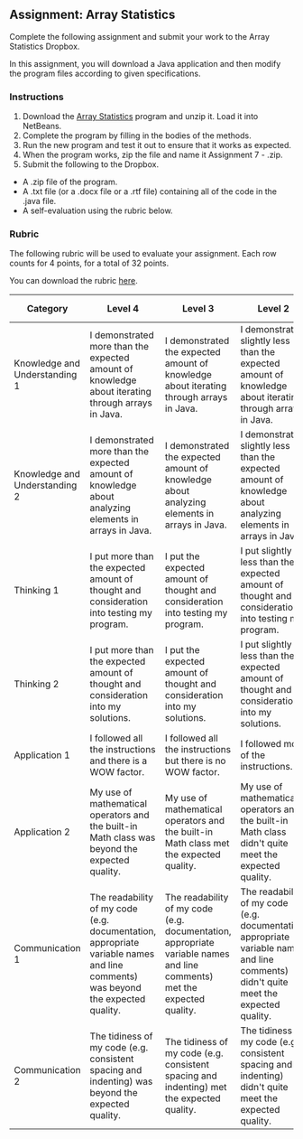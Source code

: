 ## Assignment: Array Statistics

Complete the following assignment and submit your work to the Array Statistics Dropbox.

In this assignment, you will download a Java application and then modify the program files according to given specifications.

### Instructions

1. Download the [Array Statistics](../Java_Programs/ArrayStatistics.zip) program and unzip it. Load it into NetBeans.
2. Complete the program by filling in the bodies of the methods.
3. Run the new program and test it out to ensure that it works as expected.
4. When the program works, zip the file and name it Assignment 7 - <insert your name here>.zip.
5. Submit the following to the Dropbox.
  * A .zip file of the program.
  * A .txt file (or a .docx file or a .rtf file) containing all of the code in the .java file.
  * A self-evaluation using the rubric below. 

### Rubric

The following rubric will be used to evaluate your assignment. Each row counts for 4 points, for a total of 32 points. 

You can download the rubric [here](https://docs.google.com/document/d/1KXU-XSCpMo1BPVER6jStF4y0HorwF56U-9VA7rkE5ko/edit?usp=sharing).

| Category | Level 4 | Level 3 | Level 2 | Level 1 | Below Level 1 |
| --- | --- | --- | --- | --- | --- |
| Knowledge and Understanding 1 | I demonstrated more than the expected amount of knowledge about iterating through arrays in Java.  | I demonstrated the expected amount of knowledge about iterating through arrays in Java. | I demonstrated slightly less than the expected amount of knowledge about iterating through arrays in Java. | I demonstrated a small amount of knowledge about iterating through arrays in Java. | I demonstrated no knowledge about iterating through arrays in Java. |
| Knowledge and Understanding 2 | I demonstrated more than the expected amount of knowledge about analyzing elements in arrays in Java.  | I demonstrated the expected amount of knowledge about analyzing elements in arrays in Java. | I demonstrated slightly less than the expected amount of knowledge about analyzing elements in arrays in Java. | I demonstrated a small amount of knowledge about analyzing elements in arrays in Java. | I demonstrated no knowledge about analyzing elements in arrays in Java. |
| Thinking 1 | I put more than the expected amount of thought and consideration into testing my program. | I put the expected amount of thought and consideration into testing my program. | I put slightly less than the expected amount of thought and consideration into testing my program. | I put a small amount of thought and consideration into testing my program. | I put no thought and consideration into the testing my program.
| Thinking 2 | I put more than the expected amount of thought and consideration into my solutions. | I put the expected amount of thought and consideration into my solutions. | I put slightly less than the expected amount of thought and consideration into my solutions. | I put a small amount of thought and consideration into my solutions. | I put no thought and consideration into my solutions. |
| Application 1 | I followed all the instructions and there is a WOW factor. | I followed all the instructions but there is no WOW factor. | I followed most of the instructions. | I followed some of the instructions. | I followed none of the instructions. |
| Application 2 |My use of mathematical operators and the built-in Math class was beyond the expected quality.| My use of mathematical operators and the built-in Math class met the expected quality. | My use of mathematical operators and the built-in Math class didn't quite meet the expected quality. | My use of mathematical operators and the built-in Math class was far below the expected quality. | I did not not any mathematical operators or any part of the built-in Math class at all. |
| Communication 1 | The readability of my code (e.g. documentation, appropriate variable names and line comments) was beyond the expected quality. | The readability of my code (e.g. documentation, appropriate variable names and line comments) met the expected quality. | The readability of my code (e.g. documentation, appropriate variable names and line comments) didn't quite meet the expected quality. | The readability of my code (e.g. documentation,  appropriate variable names and line comments) were far below the expected quality. | My code was not readable at all. | 
| Communication 2 | The tidiness of my code (e.g. consistent spacing and indenting) was beyond the expected quality. | The tidiness of my code (e.g. consistent spacing and indenting) met the expected quality. | The tidiness of my code (e.g. consistent spacing and indenting) didn't quite meet the expected quality. | The tidiness of my code (e.g. consistent spacing and indenting) were far below the expected quality. | My code was not tidy at all. |
